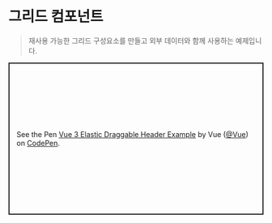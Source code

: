 # 그리드 컴포넌트

> 재사용 가능한 그리드 구성요소를 만들고 외부 데이터와 함께 사용하는 예제입니다.

<p class="codepen" data-height="300" data-theme-id="39028" data-default-tab="js,result" data-user="Vue" data-slug-hash="zYqvQgw" data-preview="true" data-editable="true" style="height: 300px; box-sizing: border-box; display: flex; align-items: center; justify-content: center; border: 2px solid; margin: 1em 0; padding: 1em;" data-pen-title="Vue 3 Elastic Draggable Header Example">   <span>See the Pen <a href="https://codepen.io/team/Vue/pen/zYqvQgw">   Vue 3 Elastic Draggable Header Example</a> by Vue (<a href="https://codepen.io/Vue">@Vue</a>)   on <a href="https://codepen.io">CodePen</a>.</span> </p> <script async="" src="https://static.codepen.io/assets/embed/ei.js"></script>
